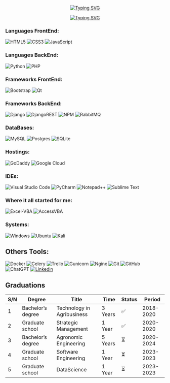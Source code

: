 <p align="center">
  <a href="https://git.io/typing-svg"><img src="https://readme-typing-svg.demolab.com?font=Montserrat&size=25&pause=1000&color=00F706&center=true&vCenter=true&repeat=false&width=640&height=30&lines=Rayan+Marcel" alt="Typing SVG" /></a>
</p>
<p align="center">
  <a href="https://git.io/typing-svg"><img src="https://readme-typing-svg.demolab.com?font=Montserrat&size=22&pause=1000&color=00F706&center=true&vCenter=true&width=640&height=70&lines=Back-End+Engineer;Passionate+about+developing+with+Python%2FDjango;2%2B+years+of+web+development+experience;Always+looking+for+continuous+learning." alt="Typing SVG" /></a></p>
    
### Languages FrontEnd:
![HTML5](https://img.shields.io/badge/html5-%23E34F26.svg?style=for-the-badge&logo=html5&logoColor=white)
![CSS3](https://img.shields.io/badge/css3-%231572B6.svg?style=for-the-badge&logo=css3&logoColor=white)
![JavaScript](https://img.shields.io/badge/javascript-%23323330.svg?style=for-the-badge&logo=javascript&logoColor=%23F7DF1E)
### Languages BackEnd:
![Python](https://img.shields.io/badge/python-3670A0?style=for-the-badge&logo=python&logoColor=ffdd54)
![PHP](https://img.shields.io/badge/php-%23777BB4.svg?style=for-the-badge&logo=php&logoColor=white)
### Frameworks FrontEnd:
![Bootstrap](https://img.shields.io/badge/bootstrap-%238511FA.svg?style=for-the-badge&logo=bootstrap&logoColor=white) ![Qt](https://img.shields.io/badge/Qt-%23217346.svg?style=for-the-badge&logo=Qt&logoColor=white)
### Frameworks BackEnd:
![Django](https://img.shields.io/badge/django-%23092E20.svg?style=for-the-badge&logo=django&logoColor=white) ![DjangoREST](https://img.shields.io/badge/DJANGO-REST-ff1709?style=for-the-badge&logo=django&logoColor=white&color=ff1709&labelColor=gray) ![NPM](https://img.shields.io/badge/NPM-%23CB3837.svg?style=for-the-badge&logo=npm&logoColor=white) ![RabbitMQ](https://img.shields.io/badge/Rabbitmq-FF6600?style=for-the-badge&logo=rabbitmq&logoColor=white)
### DataBases:
![MySQL](https://img.shields.io/badge/mysql-%2300f.svg?style=for-the-badge&logo=mysql&logoColor=white) ![Postgres](https://img.shields.io/badge/postgres-%23316192.svg?style=for-the-badge&logo=postgresql&logoColor=white) ![SQLite](https://img.shields.io/badge/sqlite-%2307405e.svg?style=for-the-badge&logo=sqlite&logoColor=white)
### Hostings:
![GoDaddy](https://img.shields.io/badge/GoDaddy-blue?style=for-the-badge&logo=GoDaddy&logoColor=white)
![Google Cloud](https://img.shields.io/badge/GoogleCloud-%234285F4.svg?style=for-the-badge&logo=google-cloud&logoColor=white)
### IDEs:
![Visual Studio Code](https://img.shields.io/badge/Visual%20Studio%20Code-0078d7.svg?style=for-the-badge&logo=visual-studio-code&logoColor=white)
![PyCharm](https://img.shields.io/badge/pycharm-143?style=for-the-badge&logo=pycharm&logoColor=black&color=black&labelColor=green)
![Notepad++](https://img.shields.io/badge/Notepad++-90E59A.svg?style=for-the-badge&logo=notepad%2b%2b&logoColor=black)
![Sublime Text](https://img.shields.io/badge/sublime_text-%23575757.svg?style=for-the-badge&logo=sublime-text&logoColor=important)
### Where it all started for me:
![Excel-VBA](https://img.shields.io/badge/%20Excel-VBA-b?style=for-the-badge&logo=microsoftexcel&logoColor=white&labelColor=darkgreen&color=black)
![AccessVBA](https://img.shields.io/badge/Access-VBA-b?style=for-the-badge&logo=MicrosoftAccess&logoColor=white&labelColor=darkred&color=black)
### Systems:
![Windows](https://img.shields.io/badge/Windows10-0078D6?style=for-the-badge&logo=windows&logoColor=white)
![Ubuntu](https://img.shields.io/badge/Ubuntu-E95420?style=for-the-badge&logo=ubuntu&logoColor=white)
![Kali](https://img.shields.io/badge/Kali-268BEE?style=for-the-badge&logo=kalilinux&logoColor=white)

## Others Tools:
![Docker](https://img.shields.io/badge/docker-%230db7ed.svg?style=for-the-badge&logo=docker&logoColor=white)
![Celery](https://img.shields.io/badge/Celery-b?style=for-the-badge&logo=celery&logoColor=white&labelColor=green&color=green)
![Trello](https://img.shields.io/badge/Trello-%23026AA7.svg?style=for-the-badge&logo=Trello&logoColor=white)
![Gunicorn](https://img.shields.io/badge/gunicorn-%298729.svg?style=for-the-badge&logo=gunicorn&logoColor=white)
![Nginx](https://img.shields.io/badge/nginx-%23009639.svg?style=for-the-badge&logo=nginx&logoColor=white)
![Git](https://img.shields.io/badge/git-%23F05033.svg?style=for-the-badge&logo=git&logoColor=white)
![GitHub](https://img.shields.io/badge/github-%23121011.svg?style=for-the-badge&logo=github&logoColor=white)
![ChatGPT](https://img.shields.io/badge/chatGPT-74aa9c?style=for-the-badge&logo=openai&logoColor=white)
<a target="_blank" href="https://www.linkedin.com/in/rayanmpc">![Linkedin](https://img.shields.io/badge/Linkedin-d?style=for-the-badge&logo=linkedin&logoColor=white&color=blue&link=https%3A%2F%2Flinkedin.com%2Fin%2Frayanmpc)</a>

## Graduations

| S/N | Degree                 | Title                                  | Time        | Status     | Period        | 
| --- | ---------------------- | -------------------------------------- | ----------- | ---------- |-------------- |
| 1   | Bachelor’s degree      | Technology in Agribusiness             | 3 Years     | ✅  | 2018-2020     | 
| 2   | Graduate school        | Strategic Management                   | 1 Year      | ✅  | 2020-2020     |
| 3   | Bachelor’s degree      | Agronomic Engineering                  | 5 Years     | ⏳   | 2020-2024     |
| 4   | Graduate school        | Software Engineering                   | 1 Year      | ⏳   | 2023-2023     |
| 5   | Graduate school        | DataScience                            | 1 Year      | ⏳   | 2023-2023     |
